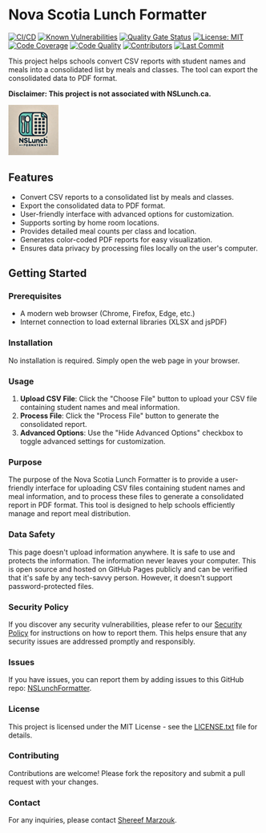 # Nova Scotia Lunch Formatter

[![CI/CD](https://github.com/Shereef/NSLunchFormatter/actions/workflows/main.yml/badge.svg)](https://github.com/Shereef/NSLunchFormatter/actions/workflows/main.yml)
[![Known Vulnerabilities](https://snyk.io/test/github/Shereef/NSLunchFormatter/badge.svg)](https://snyk.io/test/github/Shereef/NSLunchFormatter)
[![Quality Gate Status](https://sonarcloud.io/api/project_badges/measure?project=Shereef_NSLunchFormatter&metric=alert_status)](https://sonarcloud.io/summary/new_code?id=Shereef_NSLunchFormatter)
[![License: MIT](https://img.shields.io/badge/License-MIT-yellow.svg)](https://opensource.org/licenses/MIT)
[![Code Coverage](https://img.shields.io/codecov/c/github/Shereef/NSLunchFormatter)](https://codecov.io/gh/Shereef/NSLunchFormatter)
[![Code Quality](https://img.shields.io/codeclimate/maintainability/Shereef/NSLunchFormatter)](https://codeclimate.com/github/Shereef/NSLunchFormatter)
[![Contributors](https://img.shields.io/github/contributors/Shereef/NSLunchFormatter)](https://github.com/Shereef/NSLunchFormatter/graphs/contributors)
[![Last Commit](https://img.shields.io/github/last-commit/Shereef/NSLunchFormatter)](https://github.com/Shereef/NSLunchFormatter/commits/main)

This project helps schools convert CSV reports with student names and meals into
a consolidated list by meals and classes. The tool can export the consolidated
data to PDF format.

**Disclaimer: This project is not associated with NSLunch.ca.**

<img src="logo.png" alt="NSLunch Formatter Logo" height="100px" width="100px">

## Features

-   Convert CSV reports to a consolidated list by meals and classes.
-   Export the consolidated data to PDF format.
-   User-friendly interface with advanced options for customization.
-   Supports sorting by home room locations.
-   Provides detailed meal counts per class and location.
-   Generates color-coded PDF reports for easy visualization.
-   Ensures data privacy by processing files locally on the user's computer.

## Getting Started

### Prerequisites

-   A modern web browser (Chrome, Firefox, Edge, etc.)
-   Internet connection to load external libraries (XLSX and jsPDF)

### Installation

No installation is required. Simply open the web page in your browser.

### Usage

1. **Upload CSV File**: Click the "Choose File" button to upload your CSV file containing student names and meal information.
2. **Process File**: Click the "Process File" button to generate the consolidated report.
3. **Advanced Options**: Use the "Hide Advanced Options" checkbox to toggle advanced settings for customization.

### Purpose

The purpose of the Nova Scotia Lunch Formatter is to provide a user-friendly interface for
uploading CSV files containing student names and meal information, and to
process these files to generate a consolidated report in PDF format. This tool is designed to help schools efficiently manage and report meal distribution.

### Data Safety

This page doesn't upload information anywhere. It is safe to use and protects
the information. The information never leaves your computer. This is open source
and hosted on GitHub Pages publicly and can be verified that it's safe by any
tech-savvy person. However, it doesn't support password-protected files.

### Security Policy

If you discover any security vulnerabilities, please refer to our [Security Policy](SECURITY.md) for instructions on how to report them. This helps ensure that any security issues are addressed promptly and responsibly.

### Issues

If you have issues, you can report them by adding issues to this GitHub repo:
[NSLunchFormatter](https://github.com/Shereef/NSLunchFormatter/issues).

### License

This project is licensed under the MIT License - see the
[LICENSE.txt](LICENSE.txt) file for details.

### Contributing

Contributions are welcome! Please fork the repository and submit a pull request with your changes.

### Contact

For any inquiries, please contact [Shereef Marzouk](https://www.linkedin.com/in/shereef/).
